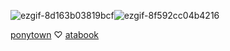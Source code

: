 ![ezgif-8d163b03819bcf](https://github.com/user-attachments/assets/a79917b3-4b1d-4ea0-a6a3-0b39ccecdc7a)![ezgif-8f592cc04b4216](https://github.com/user-attachments/assets/e389a3cd-02fd-4212-8bbe-883a4e91010d)


[ponytown](https://rentry.co/hokko) ♡ [atabook](https://218.atabook.org)
